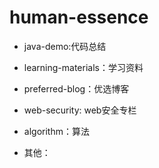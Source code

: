 # human-essence

 * java-demo:代码总结

 * learning-materials：学习资料

 * preferred-blog：优选博客

 * web-security: web安全专栏
 
 * algorithm：算法

 * 其他：
